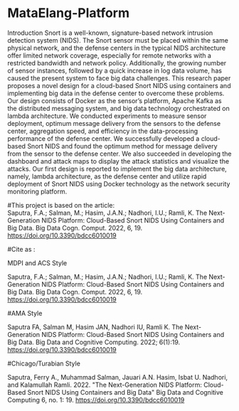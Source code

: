 


# MataElang-Platform
Introduction
Snort is a well-known, signature-based network intrusion detection system (NIDS). The Snort sensor must be placed within the same physical network, and the defense centers in the typical NIDS architecture offer limited network coverage, especially for remote networks with a restricted bandwidth and network policy. Additionally, the growing number of sensor instances, followed by a quick increase in log data volume, has caused the present system to face big data challenges. This research paper proposes a novel design for a cloud-based Snort NIDS using containers and implementing big data in the defense center to overcome these problems. Our design consists of Docker as the sensor’s platform, Apache Kafka as the distributed messaging system, and big data technology orchestrated on lambda architecture. We conducted experiments to measure sensor deployment, optimum message delivery from the sensors to the defense center, aggregation speed, and efficiency in the data-processing performance of the defense center. We successfully developed a cloud-based Snort NIDS and found the optimum method for message delivery from the sensor to the defense center. We also succeeded in developing the dashboard and attack maps to display the attack statistics and visualize the attacks. Our first design is reported to implement the big data architecture, namely, lambda architecture, as the defense center and utilize rapid deployment of Snort NIDS using Docker technology as the network security monitoring platform.


#This project is based on the article: </br>
Saputra, F.A.; Salman, M.; Hasim, J.A.N.; Nadhori, I.U.; Ramli, K. The Next-Generation NIDS Platform: Cloud-Based Snort NIDS Using Containers and Big Data. Big Data Cogn. Comput. 2022, 6, 19. https://doi.org/10.3390/bdcc6010019

#Cite as :

MDPI and ACS Style

Saputra, F.A.; Salman, M.; Hasim, J.A.N.; Nadhori, I.U.; Ramli, K. The Next-Generation NIDS Platform: Cloud-Based Snort NIDS Using Containers and Big Data. Big Data Cogn. Comput. 2022, 6, 19. https://doi.org/10.3390/bdcc6010019

#AMA Style

Saputra FA, Salman M, Hasim JAN, Nadhori IU, Ramli K. The Next-Generation NIDS Platform: Cloud-Based Snort NIDS Using Containers and Big Data. Big Data and Cognitive Computing. 2022; 6(1):19. https://doi.org/10.3390/bdcc6010019

#Chicago/Turabian Style

Saputra, Ferry A., Muhammad Salman, Jauari A.N. Hasim, Isbat U. Nadhori, and Kalamullah Ramli. 2022. "The Next-Generation NIDS Platform: Cloud-Based Snort NIDS Using Containers and Big Data" Big Data and Cognitive Computing 6, no. 1: 19. https://doi.org/10.3390/bdcc6010019
